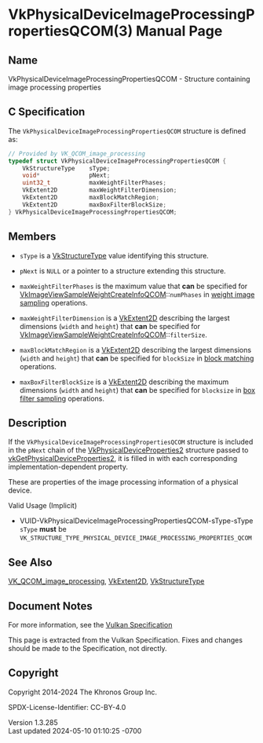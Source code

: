 # VkPhysicalDeviceImageProcessingPropertiesQCOM(3) Manual Page

## Name

VkPhysicalDeviceImageProcessingPropertiesQCOM - Structure containing
image processing properties



## <a href="#_c_specification" class="anchor"></a>C Specification

The `VkPhysicalDeviceImageProcessingPropertiesQCOM` structure is defined
as:

``` c
// Provided by VK_QCOM_image_processing
typedef struct VkPhysicalDeviceImageProcessingPropertiesQCOM {
    VkStructureType    sType;
    void*              pNext;
    uint32_t           maxWeightFilterPhases;
    VkExtent2D         maxWeightFilterDimension;
    VkExtent2D         maxBlockMatchRegion;
    VkExtent2D         maxBoxFilterBlockSize;
} VkPhysicalDeviceImageProcessingPropertiesQCOM;
```

## <a href="#_members" class="anchor"></a>Members

- `sType` is a [VkStructureType](https://registry.khronos.org/vulkan/specs/1.3-extensions/man/html/VkStructureType.html) value identifying
  this structure.

- `pNext` is `NULL` or a pointer to a structure extending this
  structure.

- <span id="limits-weightfilter-phases"></span> `maxWeightFilterPhases`
  is the maximum value that **can** be specified for
  [VkImageViewSampleWeightCreateInfoQCOM](https://registry.khronos.org/vulkan/specs/1.3-extensions/man/html/VkImageViewSampleWeightCreateInfoQCOM.html)::`numPhases`
  in <a
  href="https://registry.khronos.org/vulkan/specs/1.3-extensions/html/vkspec.html#textures-weightimage-filterphases"
  target="_blank" rel="noopener">weight image sampling</a> operations.

- <span id="limits-weightfilter-maxdimension"></span>
  `maxWeightFilterDimension` is a [VkExtent2D](https://registry.khronos.org/vulkan/specs/1.3-extensions/man/html/VkExtent2D.html)
  describing the largest dimensions (`width` and `height`) that **can**
  be specified for
  [VkImageViewSampleWeightCreateInfoQCOM](https://registry.khronos.org/vulkan/specs/1.3-extensions/man/html/VkImageViewSampleWeightCreateInfoQCOM.html)::`filterSize`.

- <span id="limits-blockmatch-maxblocksize"></span>
  `maxBlockMatchRegion` is a [VkExtent2D](https://registry.khronos.org/vulkan/specs/1.3-extensions/man/html/VkExtent2D.html) describing
  the largest dimensions (`width` and `height`) that **can** be
  specified for `blockSize` in <a
  href="https://registry.khronos.org/vulkan/specs/1.3-extensions/html/vkspec.html#textures-blockmatch"
  target="_blank" rel="noopener">block matching</a> operations.

- <span id="limits-boxfilter-maxblocksize"></span>
  `maxBoxFilterBlockSize` is a [VkExtent2D](https://registry.khronos.org/vulkan/specs/1.3-extensions/man/html/VkExtent2D.html) describing
  the maximum dimensions (`width` and `height`) that **can** be
  specified for `blocksize` in <a
  href="https://registry.khronos.org/vulkan/specs/1.3-extensions/html/vkspec.html#textures-boxfilter"
  target="_blank" rel="noopener">box filter sampling</a> operations.

## <a href="#_description" class="anchor"></a>Description

If the `VkPhysicalDeviceImageProcessingPropertiesQCOM` structure is
included in the `pNext` chain of the
[VkPhysicalDeviceProperties2](https://registry.khronos.org/vulkan/specs/1.3-extensions/man/html/VkPhysicalDeviceProperties2.html)
structure passed to
[vkGetPhysicalDeviceProperties2](https://registry.khronos.org/vulkan/specs/1.3-extensions/man/html/vkGetPhysicalDeviceProperties2.html),
it is filled in with each corresponding implementation-dependent
property.

These are properties of the image processing information of a physical
device.

Valid Usage (Implicit)

- <a
  href="#VUID-VkPhysicalDeviceImageProcessingPropertiesQCOM-sType-sType"
  id="VUID-VkPhysicalDeviceImageProcessingPropertiesQCOM-sType-sType"></a>
  VUID-VkPhysicalDeviceImageProcessingPropertiesQCOM-sType-sType  
  `sType` **must** be
  `VK_STRUCTURE_TYPE_PHYSICAL_DEVICE_IMAGE_PROCESSING_PROPERTIES_QCOM`

## <a href="#_see_also" class="anchor"></a>See Also

[VK_QCOM_image_processing](https://registry.khronos.org/vulkan/specs/1.3-extensions/man/html/VK_QCOM_image_processing.html),
[VkExtent2D](https://registry.khronos.org/vulkan/specs/1.3-extensions/man/html/VkExtent2D.html), [VkStructureType](https://registry.khronos.org/vulkan/specs/1.3-extensions/man/html/VkStructureType.html)

## <a href="#_document_notes" class="anchor"></a>Document Notes

For more information, see the <a
href="https://registry.khronos.org/vulkan/specs/1.3-extensions/html/vkspec.html#VkPhysicalDeviceImageProcessingPropertiesQCOM"
target="_blank" rel="noopener">Vulkan Specification</a>

This page is extracted from the Vulkan Specification. Fixes and changes
should be made to the Specification, not directly.

## <a href="#_copyright" class="anchor"></a>Copyright

Copyright 2014-2024 The Khronos Group Inc.

SPDX-License-Identifier: CC-BY-4.0

Version 1.3.285  
Last updated 2024-05-10 01:10:25 -0700
